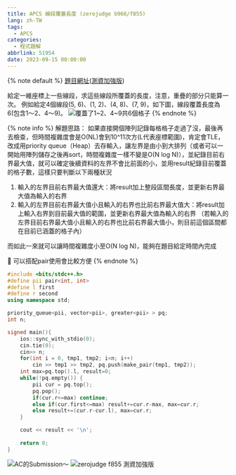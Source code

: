 ```yaml
---
title: APCS 線段覆蓋長度 (zerojudge b966/f855)
lang: zh-TW
tags:
  - APCS
categories:
  - 程式題解
abbrlink: 51954
date: 2023-09-15 00:00:00
---
```


{% note default %}
[題目網址](https://zerojudge.tw/ShowProblem?problemid=b966)([測資加強版](https://zerojudge.tw/ShowProblem?problemid=f855))

給定一維座標上一些線段，求這些線段所覆蓋的長度，注意，重疊的部分只能算一次。
例如給定4個線段(5, 6)、(1, 2)、(4, 8)、(7, 9)，如下圖，線段覆蓋長度為6(包含1～2、4～9)。
![覆蓋了1~2、4~9共6個格子](https://i.imgur.com/Oq742JS.png)
{% endnote %}
<!--more-->

{% note info %}
解題思路：
如果直接開個陣列記錄每格格子走過了沒，最後再去檢查，但時間複雜度會是O(NL)會到10^11次方(L代表座標範圍)，肯定會TLE，改成用priority queue（Heap）去存輸入，讓左界是由小到大排列（或者可以一開始用陣列儲存之後再sort，時間複雜度一樣不變是O(N log N)），並紀錄目前右界最大值，就可以確定後續資料的左界不會比前面的小，並用result紀錄目前覆蓋的格子數，這樣只要判斷以下兩種狀況

1. 輸入的左界目前右界最大值還大：將result加上整段區間長度，並更新右界最大值為輸入的右界
2. 輸入的左界目前右界最大值小且輸入的右界也比前右界最大值大：將result加上輸入右界到目前最大值的範圍，並更新右界最大值為輸入的右界
（若輸入的左界目前右界最大值小且輸入的右界也比前右界最大值小，則目前這個區間都在目前已涵蓋的格子內）

而如此一來就可以讓時間複雜度小至O(N log N)，能夠在題目給定時間內完成

🌟 可以搭配pair使用會比較方便
{% endnote %}

```c++ APCS 線段覆蓋長度 
#include <bits/stdc++.h>
#define pii pair<int, int>
#define l first
#define r second
using namespace std;

priority_queue<pii, vector<pii>, greater<pii> > pq;
int n;

signed main(){
    ios::sync_with_stdio(0);
    cin.tie(0);
    cin>> n;
    for(int i = 0, tmp1, tmp2; i<n; i++)
        cin >> tmp1 >> tmp2, pq.push(make_pair(tmp1, tmp2));
    int max=pq.top().l, result=0;
    while(!pq.empty()) {
        pii cur = pq.top();
        pq.pop();
        if(cur.r<=max) continue;
        else if(cur.first<=max) result+=cur.r-max, max=cur.r;
        else result+=(cur.r-cur.l), max=cur.r;
    }

    cout << result << '\n';
    
    return 0;
}

```

![AC的Submission～](https://i.imgur.com/iXeRWtQ.png)
![zerojudge f855 測資加強版](https://i.imgur.com/f5e2FHF.png)
